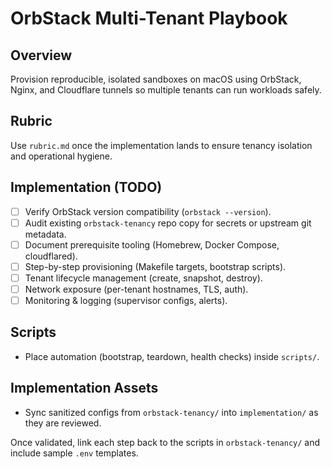 # OrbStack Multi-Tenant Playbook

## Overview

Provision reproducible, isolated sandboxes on macOS using OrbStack, Nginx, and Cloudflare tunnels so multiple tenants can run workloads safely.

## Rubric

Use `rubric.md` once the implementation lands to ensure tenancy isolation and operational hygiene.

## Implementation (TODO)

- [ ] Verify OrbStack version compatibility (`orbstack --version`).
- [ ] Audit existing `orbstack-tenancy` repo copy for secrets or upstream git metadata.
- [ ] Document prerequisite tooling (Homebrew, Docker Compose, cloudflared).
- [ ] Step-by-step provisioning (Makefile targets, bootstrap scripts).
- [ ] Tenant lifecycle management (create, snapshot, destroy).
- [ ] Network exposure (per-tenant hostnames, TLS, auth).
- [ ] Monitoring & logging (supervisor configs, alerts).

## Scripts

- Place automation (bootstrap, teardown, health checks) inside `scripts/`.

## Implementation Assets

- Sync sanitized configs from `orbstack-tenancy/` into `implementation/` as they are reviewed.

Once validated, link each step back to the scripts in `orbstack-tenancy/` and include sample `.env` templates.
